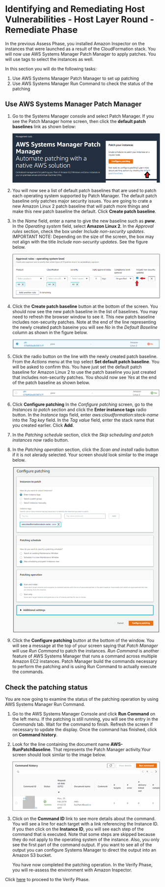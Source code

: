 # Identifying and Remediating Host Vulnerabilities - Host Layer Round - Remediate Phase

In the previous Assess Phase, you installed Amazon Inspector on the instances that were launched as a result of the
CloudFormation stack.  You will now use AWS Systems Manager Patch Manager to apply patches.
You will use tags to select the instances as well.

In this section you will do the following tasks:

1. Use AWS Systems Manager Patch Manager to set up patching
2. Use AWS Systems Manager Run Command to check the status of the patching

## Use AWS Systems Manager Patch Manager

1. Go to the Systems Manager console and select Patch Manager.  If you see the Patch Manager home screen, then click the **default patch baselines** link as shown below:

    ![remediate-home-screen](./images/remediate-pm-home-screen.png)

2.  You will now see a list of default patch baselines that are used to patch each operating system supported by Patch Manager.   The default patch baseline only patches major security issues.  You are going to crate a new Amazon Linux 2 patch baseline that will patch more things and make this new patch baseline the default.  Click **Create patch baseline**.


3.  In the *Name* field, enter a name to give the new baseline such as **pww**.  In the *Operating system* field, select **Amazon Linux 2**.  In the *Approval rules* section, check the box under *Include non-security updates*.  IMPORTANT NOTE:  Depending on the size of the screen, the box may not align with the title *Include non-security updates*.  See the figure below.

    ![approval-rule](./images/remediate-pm-approval-rule.png)

4.  Click the **Create patch baseline** button at the bottom of the screen.  You should now see the new patch baseline in the list of baselines.  You may need to refresh the browser window to see it.  This new patch baseline includes non-security patches.  Note at the end of the line representing the newly created patch baseine you will see *No* in the *Default Baseline* column as shown in the figure below.

    ![default-baseline](./images/remediate-pm-default-baseline-no.png)

5. Click the radio button on the line with the newly created patch baseline.  From the *Actions* menu at the top select **Set default patch baseline**.  You will be asked to confirm this.  You have just set the default patch baseline for Amazon Linux 2 to use the patch baseline you just created that includes non-security patches.  You should now see *Yes* at the end of the patch baseline as shown below.

    ![default-baseline](./images/remediate-pm-default-baseline-yes.png)


6. Click **Configure patching** In the *Configure patching* screen, go to the *Instances to patch* section and click the **Enter instance tags** radio button.  In the *Instance tags* field, enter *aws:cloudformation:stack-name* into the *Tag key* field.  In the *Tag value* field, enter the stack name that you created earlier.  Click **Add**.


7. In the *Patching schedule* section, click the *Skip scheduling and patch instances now* radio button.

8. In the *Patching operation* section, click the *Scan and install* radio button if it is not alerady selected.  Your screen should look similar to the image below.

    ![configure-patching](./images/remediate-pm-configure-patching.png)

9.  Click the **Configure patching** button at the bottom of the window.  You will see a message at the top of your screen saying that *Patch Manager* will use *Run Command* to patch the instances.   *Run Command* is another feature of AWS Systems Manager that runs a command across multiple Amazon EC2 instances.  Patch Manager build the commands necessary to perform the patching and is using Run Command to actually execute the commands.

## Check the patching status

You are now going to examine the status of the patching operation by using AWS Systems Manager Run Command.

1. Go to the AWS Systems Manager Console and click **Run Command** on the left menu.  If the patching is still running, you will see the entry in the *Commands* tab.  Wait for the command to finish.  Refresh the screen if necessary to update the display.  Once the command has finished, click on **Command history**.

2. Look for the line containing the document name **AWS-RunPatchBaseline**.  That represents the Patch Manager activity.Your screen should look similar to the image below.


    ![command-history](./images/remediate-command-history.png)

3.  Click on the **Command ID** link to see more details about the command.  You will see a line for each target with a link referencing the Instance ID.  If you then click on the **Instance ID**, you will see each step of the command that is executed.   Note that some steps are skipped because they do not apply to the operating system of the instance.  Also, you only see the first part of the command output.  If you want to see all of the output you can configure Systems Manager to direct the output into an Amazon S3 bucket.

    You have now completed the patching operation.  In the Verify Phase, you will re-assess the environment with Amazon Inspector.

Click [here](./verify.md) to proceed to the Verify Phase.
